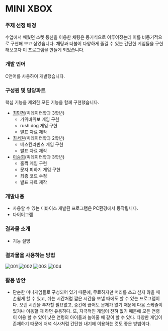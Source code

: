 # MINI XBOX

### 주제 선정 배경
수업에서 배웠던 소켓 통신을 이용한 채팅은 동기식으로 이루어졌는데 이를 비동기적으로 구현해 보고 싶었습니다.
채팅과 더불어 다양하게 즐길 수 있는 간단한 게임들을 구현해보고자 이 프로그램을 만들게 되었습니다.

### 개발 언어
C언어를 사용하여 개발했습니다.

### 구성원 및 담당파트
핵심 기능을 제외한 모든 기능을 함께 구현했습니다.
- [최민정](https://github.com/choeminjeong)(빅데이터학과 3학년)
  - 가위바위보 게임 구현
  - rush dog 게임 구현
  - 발표 자료 제작
- [최서원](https://github.com/choeseowon)(빅데이터학과 2학년)
  - 베스킨라빈스 게임 구현
  - 발표 자료 제작 
- [이승희](https://github.com/dltmdgml)(빅데이터학과 3학년)
  - 홀짝 게임 구현
  - 문자 피하기 게임 구현
  - 최종 코드 수정
  - 발표 자료 제작

### 개발내용
- 사용할 수 있는 디바이스
개발된 프로그램은 PC환경에서 동작됩니다.
- 다이어그램


### 결과물 소개
- 기능 설명

### 결과물을 사용하는 방법
![001](https://user-images.githubusercontent.com/52689963/144717200-812b03fc-3c39-47c7-8c0c-41081dee8aaf.png)
![002](https://user-images.githubusercontent.com/52689963/144717207-1d2698f8-f389-4c8d-95a9-32405271f4e9.png)
![003](https://user-images.githubusercontent.com/52689963/144717211-b496c488-eed6-411b-b30c-5e56e93d0c9e.png)
![004](https://user-images.githubusercontent.com/52689963/144717216-fb4597b2-eeb3-4242-a063-e6da84be47c0.png)


### 활용 방안
- 단순한 미니게임들로 구성되어 있기 때문에, 무료하지만 머리를 쓰고 싶지 않을 때 손쉽게 할 수 있고, 쉬는 시간처럼 짧은 시간을 보낼 때에도 할 수 있는 프로그램이다. 오랜 시간을 투자할 필요없고, 중간에 끊어도 문제가 없기 때문에 다음 스케줄이 있거나 이동할 때 하면 유용하다. 또, 자극적인 게임이 전혀 없기 때문에 모든 연령이 이용 할 수 있어 낮은 연령의 아이들과 놀아줄 때 같이 할 수 있다. 다양한 게임이 존재하기 때문에 저녁 식사처럼 간단한 내기에 이용하는 것도 좋은 방법이다. 
